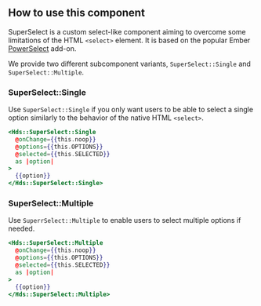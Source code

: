 ## How to use this component

SuperSelect is a custom select-like component aiming to overcome some limitations of the HTML `<select>` element.
It is based on the popular Ember [PowerSelect](https://ember-power-select.com/) add-on.

We provide two different subcomponent variants, `SuperSelect::Single` and `SuperSelect::Multiple`.

### SuperSelect::Single

Use `SuperSelect::Single` if you only want users to be able to select a single option similarly to the behavior
of the native HTML `<select>`.

```handlebars
<Hds::SuperSelect::Single
  @onChange={{this.noop}}
  @options={{this.OPTIONS}}
  @selected={{this.SELECTED}}
  as |option|
>
  {{option}}
</Hds::SuperSelect::Single>
```

### SuperSelect::Multiple

Use `SuperrSelect::Multiple` to enable users to select multiple options if needed.

```handlebars
<Hds::SuperSelect::Multiple
  @onChange={{this.noop}}
  @options={{this.OPTIONS}}
  @selected={{this.SELECTED}}
  as |option|
>
  {{option}}
</Hds::SuperSelect::Multiple>
```
